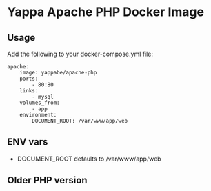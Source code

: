 # Yappa Apache PHP Docker Image

## Usage

Add the following to your docker-compose.yml file:

```
apache:
    image: yappabe/apache-php
    ports:
        - 80:80
    links:
        - mysql
    volumes_from:
        - app
    environment:
        DOCUMENT_ROOT: /var/www/app/web
```

## ENV vars

* DOCUMENT_ROOT defaults to /var/www/app/web

## Older PHP version
